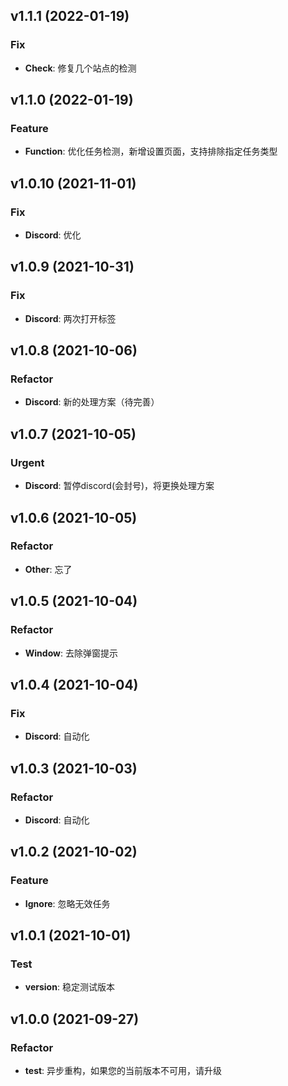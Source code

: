 ## v1.1.1 (2022-01-19)

### Fix
- **Check**: 修复几个站点的检测

## v1.1.0 (2022-01-19)

### Feature
- **Function**: 优化任务检测，新增设置页面，支持排除指定任务类型

## v1.0.10 (2021-11-01)

### Fix
- **Discord**: 优化

## v1.0.9 (2021-10-31)

### Fix
- **Discord**: 两次打开标签

## v1.0.8 (2021-10-06)

### Refactor
- **Discord**: 新的处理方案（待完善）

## v1.0.7 (2021-10-05)

### Urgent
- **Discord**: 暂停discord(会封号)，将更换处理方案

## v1.0.6 (2021-10-05)

### Refactor
- **Other**: 忘了

## v1.0.5 (2021-10-04)

### Refactor
- **Window**: 去除弹窗提示

## v1.0.4 (2021-10-04)

### Fix
- **Discord**: 自动化

## v1.0.3 (2021-10-03)

### Refactor
- **Discord**: 自动化

## v1.0.2 (2021-10-02)

### Feature
- **Ignore**: 忽略无效任务

## v1.0.1 (2021-10-01)

### Test
- **version**: 稳定测试版本

## v1.0.0 (2021-09-27)

### Refactor
- **test**: 异步重构，如果您的当前版本不可用，请升级
